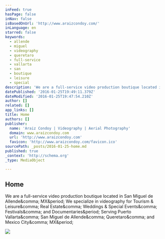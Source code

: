```yaml
---
inFeed: true
hasPage: false
inNav: false
isBasedOnUrl: 'http://www.araizcondoy.com/'
inLanguage: en
starred: false
keywords:
  - allende
  - miguel
  - videography
  - queretaro
  - full-service
  - vallarta
  - san
  - boutique
  - leisure
  - special
description: 'We are a full-service video production boutique located in San Miguel de Allende, MX. We specialize in videography for Tourism & Leisure, Real Estate, Weddings & Special Events, Festivals, and Documentaries. Serving Puerto Vallarta, San Miguel de Allende, Queretaro, and Mexico City, MX.'
datePublished: '2016-01-25T19:49:11.379Z'
dateModified: '2016-01-25T19:47:54.210Z'
author: []
related: []
app_links: []
title: Home
authors: []
publisher:
  name: 'Araiz Condoy | Videography | Aerial Photography'
  domain: www.araizcondoy.com
  url: 'http://www.araizcondoy.com'
  favicon: 'http://www.araizcondoy.com/favicon.ico'
sourcePath: _posts/2016-01-25-home.md
published: true
_context: 'http://schema.org'
_type: MediaObject

---
```

<article style=""><h1>Home</h1><p>We are a full-service video production boutique located in San Miguel de Allende&amp;comma; MX&amp;period; We specialize in videography for Tourism &amp; Leisure&amp;comma; Real Estate&amp;comma; Weddings &amp; Special Events&amp;comma; Festivals&amp;comma; and Documentaries&amp;period; Serving Puerto Vallarta&amp;comma; San Miguel de Allende&amp;comma; Queretaro&amp;comma; and Mexico City&amp;comma; MX&amp;period;</p><img src="http://static1.squarespace.com/static/525f6444e4b0b2064e155ad5/t/525ff2bfe4b03c6d7aae9f39/1447287212957/?format=1000w" /></article>